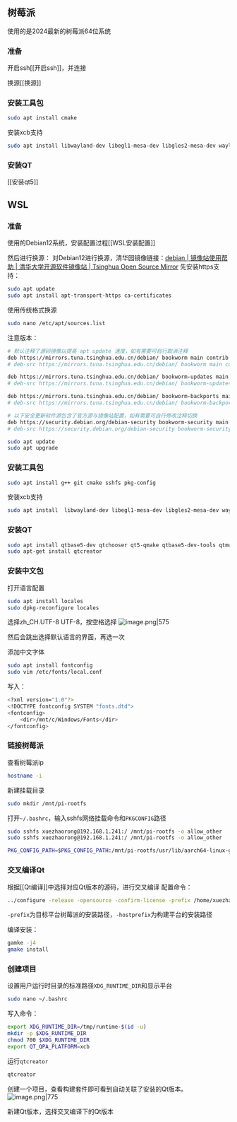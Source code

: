 
## 树莓派
使用的是2024最新的树莓派64位系统
### 准备
开启ssh[[开启ssh]]，并连接

换源[[换源]]

### 安装工具包
```bash 
sudo apt install cmake
```

安装xcb支持
```bash
sudo apt install libwayland-dev libegl1-mesa-dev libgles2-mesa-dev wayland-protocols libxkbcommon-dev
```
### 安装QT
[[安装qt5]]



## WSL
### 准备
使用的Debian12系统，安装配置过程[[WSL安装配置]]

然后进行换源：
对Debian12进行换源，清华园镜像链接：[debian | 镜像站使用帮助 | 清华大学开源软件镜像站 | Tsinghua Open Source Mirror](https://mirrors.tuna.tsinghua.edu.cn/help/debian/)
先安装https支持：
```bash
sudo apt update 
sudo apt install apt-transport-https ca-certificates 
```
使用传统格式换源
```bash
sudo nano /etc/apt/sources.list
```
注意版本：
```bash
# 默认注释了源码镜像以提高 apt update 速度，如有需要可自行取消注释
deb https://mirrors.tuna.tsinghua.edu.cn/debian/ bookworm main contrib non-free non-free-firmware
# deb-src https://mirrors.tuna.tsinghua.edu.cn/debian/ bookworm main contrib non-free non-free-firmware

deb https://mirrors.tuna.tsinghua.edu.cn/debian/ bookworm-updates main contrib non-free non-free-firmware
# deb-src https://mirrors.tuna.tsinghua.edu.cn/debian/ bookworm-updates main contrib non-free non-free-firmware

deb https://mirrors.tuna.tsinghua.edu.cn/debian/ bookworm-backports main contrib non-free non-free-firmware
# deb-src https://mirrors.tuna.tsinghua.edu.cn/debian/ bookworm-backports main contrib non-free non-free-firmware

# 以下安全更新软件源包含了官方源与镜像站配置，如有需要可自行修改注释切换
deb https://security.debian.org/debian-security bookworm-security main contrib non-free non-free-firmware
# deb-src https://security.debian.org/debian-security bookworm-security main contrib non-free non-free-firmware
```

```bash
sudo apt update
sudo apt upgrade
```

### 安装工具包 
```bash
sudo apt install g++ git cmake sshfs pkg-config
```

安装xcb支持
```bash
sudo apt install  libwayland-dev libegl1-mesa-dev libgles2-mesa-dev wayland-protocols libxkbcommon-dev
```

### 安装QT
```bash
sudo apt install qtbase5-dev qtchooser qt5-qmake qtbase5-dev-tools qtmultimedia5-dev libqt5serialport5-dev
sudo apt-get install qtcreator
```

### 安装中文包
打开语言配置
```bash
sudo apt install locales
sudo dpkg-reconfigure locales
```

选择zh_CH.UTF-8 UTF-8，按空格选择
![image.png|575](https://cdn.jsdelivr.net/gh/xuezhaorong/Picgo//Source/fix-dir/picgo/picgo-clipboard-images/2024/11/19/16-57-54-d30b1013ea8373cd94d03a4b06a707cc-20241119165754-7a6a6f.png)

然后会跳出选择默认语言的界面，再选一次

添加中文字体
```bash
sudo apt install fontconfig
sudo vim /etc/fonts/local.conf

```

写入：
```bash
<?xml version="1.0"?>
<!DOCTYPE fontconfig SYSTEM "fonts.dtd">
<fontconfig>
    <dir>/mnt/c/Windows/Fonts</dir>
</fontconfig>
```

### 链接树莓派
查看树莓派ip
```bash
hostname -i
```

新建挂载目录
```bash
sudo mkdir /mnt/pi-rootfs
```

打开`~/.bashrc`，输入sshfs网络挂载命令和`PKGCONFIG`路径
```bash
sudo sshfs xuezhaorong@192.168.1.241:/ /mnt/pi-rootfs -o allow_other
sudo sshfs xuezhaorong@192.168.1.241:/ /mnt/pi-rootfs -o allow_other

PKG_CONFIG_PATH=$PKG_CONFIG_PATH:/mnt/pi-rootfs/usr/lib/aarch64-linux-gnu/pkgconfig:/mnt/pi-rootfs/usr/lib/pkgconfig
```

### 交叉编译Qt
根据[[Qt编译]]中选择对应Qt版本的源码，进行交叉编译
配置命令：
```bash
../configure -release -opensource -confirm-license -prefix /home/xuezhaorong/Software/Qt -hostprefix /home/xuezhaorong/Software/Qt -xplatform linux-aarch64-gnu-g++ -sysroot /mnt/pi-rootfs -verbose -nomake tests -nomake examples -opengl es2 -skip qtvirtualkeyboard -skip qt3d -skip qtquick3d -skip qttools -skip qtscript -skip qtlocation -skip qtwebengine
```

`-prefix`为目标平台树莓派的安装路径，`-hostprefix`为构建平台的安装路径

编译安装：
```bash
gamke -j4
gmake install
```



### 创建项目
设置用户运行时目录的标准路径`XDG_RUNTIME_DIR`和显示平台

```bash
sudo nano ~/.bashrc
```

写入命令：
```bash
export XDG_RUNTIME_DIR=/tmp/runtime-$(id -u) 
mkdir -p $XDG_RUNTIME_DIR 
chmod 700 $XDG_RUNTIME_DIR
export QT_QPA_PLATFORM=xcb
```

运行`qtcreator`
```bash
qtcreator
```

创建一个项目，查看构建套件即可看到自动关联了安装的Qt版本。
![image.png|775](https://cdn.jsdelivr.net/gh/xuezhaorong/Picgo//Source/fix-dir/picgo/picgo-clipboard-images/2024/11/19/18-56-17-b754e876c9b0cbcb5700cac124f8ffda-20241119185616-5548f8.png)

新建Qt版本，选择交叉编译下的Qt版本
